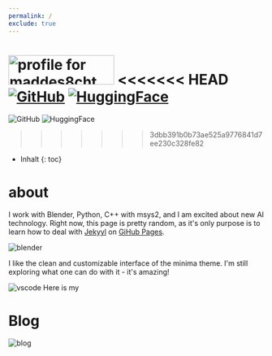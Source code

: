 ```yaml
---
permalink: /
exclude: true
---
```


<a href="https://stackexchange.com/users/26485911"><img src="https://stackexchange.com/users/flair/26485911.png" width="208" height="58" alt="profile for maddes8cht on Stack Exchange, a network of free, community-driven Q&amp;A sites" title="profile for maddes8cht on Stack Exchange, a network of free, community-driven Q&amp;A sites"></a>
<<<<<<< HEAD
[![GitHub](/assets/buttons/github-button.jpg)](https://github.com/maddes8cht)
[![HuggingFace](/assets/buttons/huggingface-button.jpg)](https://huggingface.co/maddes8cht)
=======
![GitHub](/assets/buttons/github-button.jpg)
![HuggingFace](/assets/buttons/huggingface-button.jpg)
>>>>>>> 3dbb391b0b73ae525a9776841d7ee230c328fe82

* Inhalt
{: toc}

# about
I work with Blender, Python, C++ with msys2, and I am excited about new AI technology.
Right now, this page is pretty random, as it's only purpose is to learn how to deal with [Jekyyl](https://jekyllrb.com/) on [GiHub Pages](https://pages.github.com/).

![blender](https://source.unsplash.com/800x110/?blender3d)

I like the clean and customizable interface of the minima theme. I'm still exploring what one can do with it - it's amazing!

![vscode](https://source.unsplash.com/800x90/?vscode)
Here is my
# Blog
![blog](https://source.unsplash.com/800x90/?blog)
